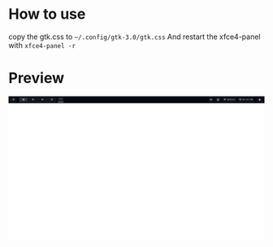 # How to use

copy the gtk.css to `~/.config/gtk-3.0/gtk.css`
And restart the xfce4-panel with `xfce4-panel -r`

# Preview

<img src="./assets/hi.png">
